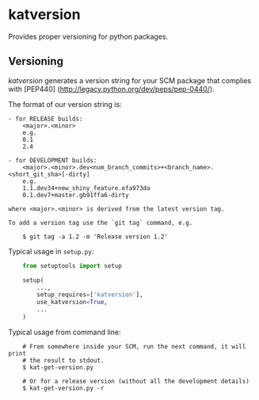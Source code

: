 katversion
==========

Provides proper versioning for python packages.

Versioning
----------
*katversion* generates a version string for your SCM package that complies with
[PEP440] (http://legacy.python.org/dev/peps/pep-0440/).

The format of our version string is:

    - for RELEASE builds:
        <major>.<minor>
        e.g.
        0.1
        2.4

    - for DEVELOPMENT builds:
        <major>.<minor>.dev<num_branch_commits>+<branch_name>.<short_git_sha>[-dirty]
        e.g.
        1.1.dev34+new_shiny_feature.efa973da
        0.1.dev7+master.gb91ffa6-dirty
    
    where <major>.<minor> is derived from the latest version tag.
    
    To add a version tag use the `git tag` command, e.g.
    
        $ git tag -a 1.2 -m 'Release version 1.2'

Typical usage in `setup.py`:

```python
    from setuptools import setup

    setup(
        ...,
        setup_requires=['katversion'],
        use_katversion=True,
        ...
    )
```

Typical usage from command line:

```
    # From somewhere inside your SCM, run the next command, it will print 
    # the result to stdout.
    $ kat-get-version.py
    
    # Or for a release version (without all the development details)
    $ kat-get-version.py -r
```
